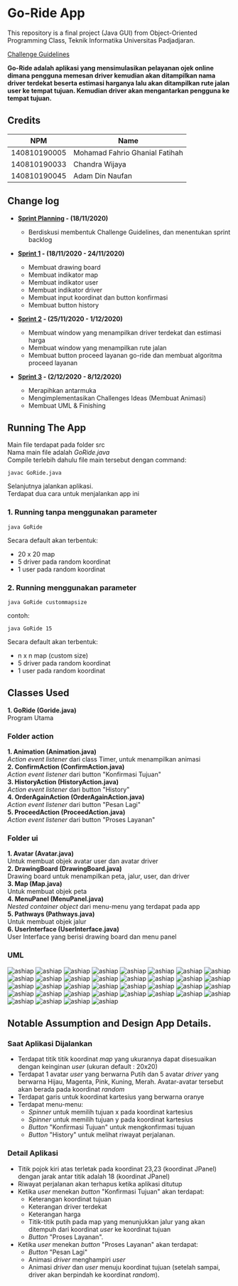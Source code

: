 # Go-Ride App

This repository is a final project (Java GUI) from Object-Oriented Programming Class, Teknik Informatika Universitas Padjadjaran.

[Challenge Guidelines](challenge-guideline.md)

**Go-Ride adalah aplikasi yang mensimulasikan pelayanan ojek online dimana pengguna memesan driver kemudian akan ditampilkan nama driver terdekat beserta
estimasi harganya lalu akan ditampilkan rute jalan user ke tempat tujuan. Kemudian driver akan mengantarkan pengguna ke tempat tujuan.**

## Credits

| NPM          | Name                           |
| ------------ | ------------------------------ |
| 140810190005 | Mohamad Fahrio Ghanial Fatihah |
| 140810190033 | Chandra Wijaya                 |
| 140810190045 | Adam Din Naufan                |

## Change log

- **[Sprint Planning](changelog/sprint-planning.md) - (18/11/2020)**

  - Berdiskusi membentuk Challenge Guidelines, dan menentukan sprint backlog

- **[Sprint 1](changelog/sprint-1.md) - (18/11/2020 - 24/11/2020)**

  - Membuat drawing board
  - Membuat indikator map
  - Membuat indikator user
  - Membuat indikator driver
  - Membuat input koordinat dan button konfirmasi
  - Membuat button history

- **[Sprint 2](changelog/sprint-2.md) - (25/11/2020 - 1/12/2020)**
  - Membuat window yang menampilkan driver terdekat dan estimasi harga
  - Membuat window yang menampilkan rute jalan
  - Membuat button proceed layanan go-ride dan membuat algoritma proceed layanan
- **[Sprint 3](changelog/sprint-3.md) - (2/12/2020 - 8/12/2020)**
  - Merapihkan antarmuka
  - Mengimplementasikan Challenges Ideas (Membuat Animasi)
  - Membuat UML & Finishing

## Running The App

Main file terdapat pada folder src <br>
Nama main file adalah _GoRide.java_ <br>
Compile terlebih dahulu file main tersebut dengan command:

```
javac GoRide.java
```

Selanjutnya jalankan aplikasi. <br>
Terdapat dua cara untuk menjalankan app ini

### 1. Running tanpa menggunakan parameter

```
java GoRide
```

Secara default akan terbentuk:

- 20 x 20 map
- 5 driver pada random koordinat
- 1 user pada random koordinat

### 2. Running menggunakan parameter

```
java GoRide custommapsize
```

contoh:

```
java GoRide 15
```

Secara default akan terbentuk:

- n x n map (custom size)
- 5 driver pada random koordinat
- 1 user pada random koordinat

## Classes Used

**1. GoRide (Goride.java)**<br>
Program Utama

### Folder action

**1. Animation (Animation.java)**<br>
_Action event listener_ dari class Timer, untuk menampilkan animasi<br>
**2. ConfirmAction (ConfirmAction.java)**<br>
_Action event listener_ dari button "Konfirmasi Tujuan"<br>
**3. HistoryAction (HistoryAction.java)**<br>
_Action event listener_ dari button "History"<br>
**4. OrderAgainAction (OrderAgainAction.java)**<br>
_Action event listener_ dari button "Pesan Lagi"<br>
**5. ProceedAction (ProceedAction.java)**<br>
_Action event listener_ dari button "Proses Layanan"<br>

### Folder ui

**1. Avatar (Avatar.java)**<br>
Untuk membuat objek avatar user dan avatar driver<br>
**2. DrawingBoard (DrawingBoard.java)**<br>
Drawing board untuk menampilkan peta, jalur, user, dan driver<br>
**3. Map (Map.java)**<br>
Untuk membuat objek peta<br>
**4. MenuPanel (MenuPanel.java)**<br>
_Nested container object_ dari menu-menu yang terdapat pada app<br>
**5. Pathways (Pathways.java)**<br>
Untuk membuat objek jalur<br>
**6. UserInterface (UserInterface.java)**<br>
User Interface yang berisi drawing board dan menu panel<br>

### UML
![ashiap](images/dont-open.png)
![ashiap](images/dont-open.png)
![ashiap](images/dont-open.png)
![ashiap](images/dont-open.png)
![ashiap](images/dont-open.png)
![ashiap](images/dont-open.png)
![ashiap](images/dont-open.png)
![ashiap](images/dont-open.png)
![ashiap](images/dont-open.png)
![ashiap](images/dont-open.png)
![ashiap](images/dont-open.png)
![ashiap](images/dont-open.png)
![ashiap](images/dont-open.png)
![ashiap](images/dont-open.png)
![ashiap](images/dont-open.png)
![ashiap](images/dont-open.png)
![ashiap](images/dont-open.png)
![ashiap](images/dont-open.png)
![ashiap](images/dont-open.png)
![ashiap](images/dont-open.png)
![ashiap](images/dont-open.png)
![ashiap](images/dont-open.png)
![ashiap](images/dont-open.png)
![ashiap](images/dont-open.png)
![ashiap](images/dont-open.png)
![ashiap](images/dont-open.png)
![ashiap](images/dont-open.png)
![ashiap](images/dont-open.png)
![ashiap](images/dont-open.png)
![ashiap](images/dont-open.png)
![ashiap](images/dont-open.png)
![ashiap](images/dont-open.png)
![ashiap](images/dont-open.png)
![ashiap](images/dont-open.png)
![ashiap](images/dont-open.png)
![ashiap](images/dont-open.png)

## Notable Assumption and Design App Details.

### Saat Aplikasi Dijalankan

- Terdapat titik titik koordinat _map_ yang ukurannya dapat disesuaikan dengan keinginan _user_ (ukuran default : 20x20)
- Terdapat 1 avatar _user_ yang berwarna Putih dan 5 avatar _driver_ yang berwarna Hijau, Magenta, Pink, Kuning, Merah. Avatar-avatar tersebut akan berada pada koordinat _random_
- Terdapat garis untuk koordinat kartesius yang berwarna oranye
- Terdapat menu-menu:
  - _Spinner_ untuk memilih tujuan x pada koordinat kartesius
  - _Spinner_ untuk memilih tujuan y pada koordinat kartesius
  - _Button_ "Konfirmasi Tujuan" untuk mengkonfirmasi tujuan
  - _Button_ "History" untuk melihat riwayat perjalanan.

### Detail Aplikasi

- Titik pojok kiri atas terletak pada koordinat 23,23 (koordinat JPanel) dengan jarak antar titik adalah 18 (koordinat JPanel)
- Riwayat perjalanan akan terhapus ketika aplikasi ditutup
- Ketika _user_ menekan _button_ "Konfirmasi Tujuan" akan terdapat:
  - Keterangan koordinat tujuan
  - Keterangan driver terdekat
  - Keterangan harga
  - Titik-titik putih pada map yang menunjukkan jalur yang akan ditempuh dari koordinat _user_ ke koordinat tujuan
  - _Button_ "Proses Layanan".
- Ketika _user_ menekan _button_ "Proses Layanan" akan terdapat:
  - _Button_ "Pesan Lagi"
  - Animasi _driver_ menghampiri _user_
  - Animasi _driver_ dan _user_ menuju koordinat tujuan (setelah sampai, driver akan berpindah ke koordinat _random_).
